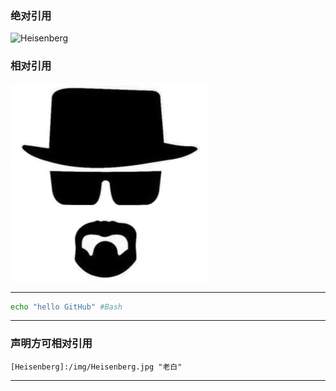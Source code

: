 ### 绝对引用
![Heisenberg](https://raw.githubusercontent.com/tutou9997/FirstTest/main/img/Heisenberg.jpg)

### 相对引用

![老白][Heisenberg]

---

```Bash
echo "hello GitHub" #Bash
```

---
### 声明方可相对引用
[Heisenberg]:/img/Heisenberg.jpg "老白"

```[Heisenberg]:/img/Heisenberg.jpg "老白"```

---
